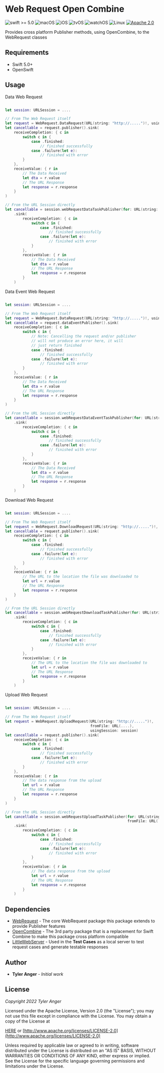# Web Request Open Combine

![swift >= 5.0](https://img.shields.io/badge/swift-%3E%3D5.0-brightgreen.svg)
![macOS](https://img.shields.io/badge/os-macOS-green.svg?style=flat)
![iOS](https://img.shields.io/badge/os-iOS-green.svg?style=flat)
![tvOS](https://img.shields.io/badge/os-tvOS-green.svg?style=flat)
![watchOS](https://img.shields.io/badge/os-watchOS-green.svg?style=flat)
![Linux](https://img.shields.io/badge/os-linux-green.svg?style=flat)
[![Apache 2.0](https://img.shields.io/badge/License-Apache%202.0-blue.svg?style=flat)](LICENSE.md)

Provides cross platform Publisher methods, using OpenCombine, to the WebRequest classes 

## Requirements

* Swift 5.0+
* OpenSwift

## Usage

Data Web Request
```Swift

let session: URLSession = ....

// From The Web Request itself
let request = WebRequest.DataRequest(URL(string: "http://.....")!, usingSession: session)
let cancellable = request.publisher().sink(
    receiveCompletion: { c in
        switch c in {
            case .finished:
                // finished successfully
            case .failure(let e):
                // finished with error
        }
    },
    receiveValue: { r in 
        // The Data Received
        let dta = r.value
        // The URL Response
        let response = r.response
    }
)

// From the URL Session directly
let cancellable = session.webRequestDataTaskPublisher(for: URL(string: "http://.....")!)
    .sink(
        receiveCompletion: { c in
            switch c in {
                case .finished:
                    // finished successfully
                case .failure(let e):
                    // finished with error
            }
        },
        receiveValue: { r in 
            // The Data Received
            let dta = r.value
            // The URL Response
            let response = r.response
        }
    )
```

Data Event Web Request
```Swift

let session: URLSession = ....

// From The Web Request itself
let request = WebRequest.DataRequest(URL(string: "http://.....")!, usingSession: session)
let cancellable = request.dataEventPublisher().sink(
    receiveCompletion: { c in
        switch c in {
            // Note: Cancelling the request and/or publisher
            // will not produce an error here, it will
            // just return finished
            case .finished:
                // finished successfully
            case .failure(let e):
                // finished with error
        }
    },
    receiveValue: { r in 
        // The Data Received
        let dta = r.value
        // The URL Response
        let response = r.response
    }
)

// From the URL Session directly
let cancellable = session.webRequestDataEventTaskPublisher(for: URL(string: "http://.....")!)
    .sink(
        receiveCompletion: { c in
            switch c in {
                case .finished:
                    // finished successfully
                case .failure(let e):
                    // finished with error
            }
        },
        receiveValue: { r in 
            // The Data Received
            let dta = r.value
            // The URL Response
            let response = r.response
        }
    )
```

Download Web Request
```Swift

let session: URLSession = ....

// From The Web Request itself
let request = WebRequest.DownloadRequest(URL(string: "http://.....")!, usingSession: session)
let cancellable = request.publisher().sink(
    receiveCompletion: { c in
        switch c in {
            case .finished:
                // finished successfully
            case .failure(let e):
                // finished with error
        }
    },
    receiveValue: { r in 
        // The URL to the location the file was downloaded to
        let url = r.value
        // The URL Response
        let response = r.response
    }
)

// From the URL Session directly
let cancellable = session.webRequestDownloadTaskPublisher(for: URL(string: "http://.....")!)
    .sink(
        receiveCompletion: { c in
            switch c in {
                case .finished:
                    // finished successfully
                case .failure(let e):
                    // finished with error
            }
        },
        receiveValue: { r in 
            // The URL to the location the file was downloaded to
            let url = r.value
            // The URL Response
            let response = r.response
        }
    )
```

Upload Web Request
```Swift

let session: URLSession = ....

// From The Web Request itself
let request = WebRequest.UploadRequest(URL(string: "http://.....")!, 
                                       fromFile: URL(....), 
                                       usingSession: session)
let cancellable = request.publisher().sink(
    receiveCompletion: { c in
        switch c in {
            case .finished:
                // finished successfully
            case .failure(let e):
                // finished with error
        }
    },
    receiveValue: { r in 
        // The data response from the upload
        let url = r.value
        // The URL Response
        let response = r.response
    }
)

// From the URL Session directly
let cancellable = session.webRequestUploadTaskPublisher(for: URL(string: "http://.....")!,
                                                        fromFile: URL(...))
    .sink(
        receiveCompletion: { c in
            switch c in {
                case .finished:
                    // finished successfully
                case .failure(let e):
                    // finished with error
            }
        },
        receiveValue: { r in 
            // The data response from the upload
            let url = r.value
            // The URL Response
            let response = r.response
        }
    )
```

## Dependencies

* [WebRequest](https://github.com/TheAngryDarling/SwiftWebRequest.git) - The core WebRequest package this package extends to provide Publisher features
* [OpenCombine](https://github.com/OpenCombine/OpenCombine.git) - The 3rd party package that is a replacement for Swift Combine to make this package cross platform compatible
* [LittleWebServer](https://github.com/TheAngryDarling/SwiftLittleWebServer.git) - Used in the **Test Cases** as a local server to test request cases and generate testable responses

## Author

* **Tyler Anger** - *Initial work* 

## License

*Copyright 2022 Tyler Anger*

Licensed under the Apache License, Version 2.0 (the "License");
you may not use this file except in compliance with the License.
You may obtain a copy of the License at

[HERE](LICENSE.md) or [http://www.apache.org/licenses/LICENSE-2.0](http://www.apache.org/licenses/LICENSE-2.0)

Unless required by applicable law or agreed to in writing, software
distributed under the License is distributed on an "AS IS" BASIS,
WITHOUT WARRANTIES OR CONDITIONS OF ANY KIND, either express or implied.
See the License for the specific language governing permissions and
limitations under the License.
